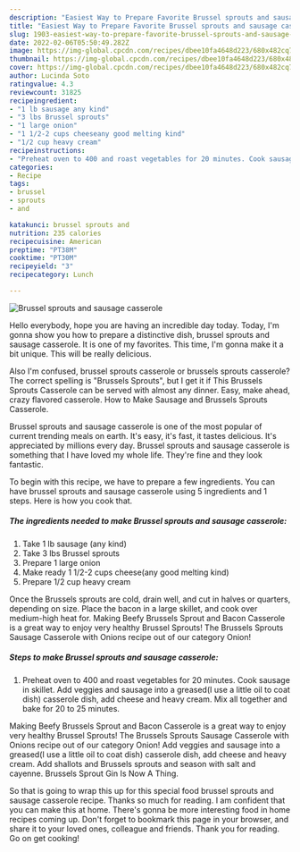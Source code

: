 ```yaml
---
description: "Easiest Way to Prepare Favorite Brussel sprouts and sausage casserole"
title: "Easiest Way to Prepare Favorite Brussel sprouts and sausage casserole"
slug: 1903-easiest-way-to-prepare-favorite-brussel-sprouts-and-sausage-casserole
date: 2022-02-06T05:50:49.282Z
image: https://img-global.cpcdn.com/recipes/dbee10fa4648d223/680x482cq70/brussel-sprouts-and-sausage-casserole-recipe-main-photo.jpg
thumbnail: https://img-global.cpcdn.com/recipes/dbee10fa4648d223/680x482cq70/brussel-sprouts-and-sausage-casserole-recipe-main-photo.jpg
cover: https://img-global.cpcdn.com/recipes/dbee10fa4648d223/680x482cq70/brussel-sprouts-and-sausage-casserole-recipe-main-photo.jpg
author: Lucinda Soto
ratingvalue: 4.3
reviewcount: 31825
recipeingredient:
- "1 lb sausage any kind"
- "3 lbs Brussel sprouts"
- "1 large onion"
- "1 1/2-2 cups cheeseany good melting kind"
- "1/2 cup heavy cream"
recipeinstructions:
- "Preheat oven to 400 and roast vegetables for 20 minutes. Cook sausage in skillet. Add veggies and sausage into a greased(I use a little oil to coat dish) casserole dish, add cheese and heavy cream. Mix all together and bake for 20 to 25 minutes."
categories:
- Recipe
tags:
- brussel
- sprouts
- and

katakunci: brussel sprouts and 
nutrition: 235 calories
recipecuisine: American
preptime: "PT38M"
cooktime: "PT30M"
recipeyield: "3"
recipecategory: Lunch

---
```



![Brussel sprouts and sausage casserole](https://img-global.cpcdn.com/recipes/dbee10fa4648d223/680x482cq70/brussel-sprouts-and-sausage-casserole-recipe-main-photo.jpg)

Hello everybody, hope you are having an incredible day today. Today, I'm gonna show you how to prepare a distinctive dish, brussel sprouts and sausage casserole. It is one of my favorites. This time, I'm gonna make it a bit unique. This will be really delicious.

Also I&#39;m confused, brussel sprouts casserole or brussels sprouts casserole? The correct spelling is "Brussels Sprouts", but I get it if This Brussels Sprouts Casserole can be served with almost any dinner. Easy, make ahead, crazy flavored casserole. How to Make Sausage and Brussels Sprouts Casserole.

Brussel sprouts and sausage casserole is one of the most popular of current trending meals on earth. It's easy, it's fast, it tastes delicious. It's appreciated by millions every day. Brussel sprouts and sausage casserole is something that I have loved my whole life. They're fine and they look fantastic.


To begin with this recipe, we have to prepare a few ingredients. You can have brussel sprouts and sausage casserole using 5 ingredients and 1 steps. Here is how you cook that.

<!--inarticleads1-->

##### The ingredients needed to make Brussel sprouts and sausage casserole:

1. Take 1 lb sausage (any kind)
1. Take 3 lbs Brussel sprouts
1. Prepare 1 large onion
1. Make ready 1 1/2-2 cups cheese(any good melting kind)
1. Prepare 1/2 cup heavy cream


Once the Brussels sprouts are cold, drain well, and cut in halves or quarters, depending on size. Place the bacon in a large skillet, and cook over medium-high heat for. Making Beefy Brussels Sprout and Bacon Casserole is a great way to enjoy very healthy Brussel Sprouts! The Brussels Sprouts Sausage Casserole with Onions recipe out of our category Onion! 

<!--inarticleads2-->

##### Steps to make Brussel sprouts and sausage casserole:

1. Preheat oven to 400 and roast vegetables for 20 minutes. Cook sausage in skillet. Add veggies and sausage into a greased(I use a little oil to coat dish) casserole dish, add cheese and heavy cream. Mix all together and bake for 20 to 25 minutes.


Making Beefy Brussels Sprout and Bacon Casserole is a great way to enjoy very healthy Brussel Sprouts! The Brussels Sprouts Sausage Casserole with Onions recipe out of our category Onion! Add veggies and sausage into a greased(I use a little oil to coat dish) casserole dish, add cheese and heavy cream. Add shallots and Brussels sprouts and season with salt and cayenne. Brussels Sprout Gin Is Now A Thing. 

So that is going to wrap this up for this special food brussel sprouts and sausage casserole recipe. Thanks so much for reading. I am confident that you can make this at home. There's gonna be more interesting food in home recipes coming up. Don't forget to bookmark this page in your browser, and share it to your loved ones, colleague and friends. Thank you for reading. Go on get cooking!
